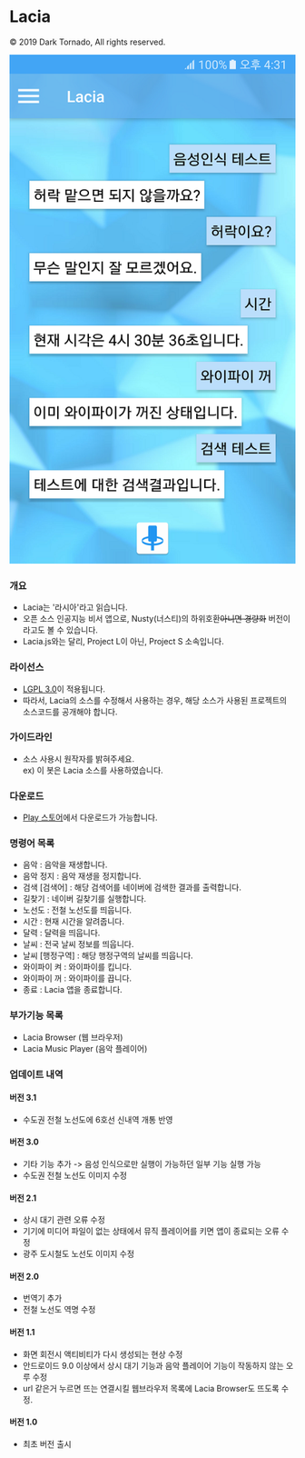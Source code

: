 # Lacia

© 2019 Dark Tornado, All rights reserved.

<img src='https://raw.githubusercontent.com/DarkTornado/Lacia/master/LaciaImage.png'>

### 개요
 - Lacia는 '라시아'라고 읽습니다.
 - 오픈 소스 인공지능 비서 앱으로, Nusty(너스티)의 하위호환~~아니면 경량화~~ 버전이라고도 볼 수 있습니다.
 - Lacia.js와는 달리, Project L이 아닌, Project S 소속입니다.
 
### 라이선스
 - [LGPL 3.0](http://www.gnu.org/licenses/lgpl-3.0.html)이 적용됩니다.
 - 따라서, Lacia의 소스를 수정해서 사용하는 경우, 해당 소스가 사용된 프로젝트의 소스코드를 공개해야 합니다.
 
### 가이드라인
* 소스 사용시 원작자를 밝혀주세요.<br>
 ex) 이 봇은 Lacia 소스를 사용하였습니다.
 
### 다운로드
 - [Play 스토어](https://play.google.com/store/apps/details?id=com.darktornado.lacia)에서 다운로드가 가능합니다.
  
### 명령어 목록
 - 음악 : 음악을 재생합니다.
 - 음악 정지 : 음악 재생을 정지합니다.
 - 검색 [검색어] : 해당 검색어를 네이버에 검색한 결과를 출력합니다.
 - 길찾기 : 네이버 길찾기를 실행합니다.
 - 노선도 : 전철 노선도를 띄웁니다.
 - 시간 : 현재 시간을 알려줍니다.
 - 달력 : 달력을 띄웁니다.
 - 날씨 : 전국 날씨 정보를 띄웁니다.
 - 날씨 [행정구역] : 해당 행정구역의 날씨를 띄웁니다.
 - 와이파이 켜 : 와이파이를 킵니다.
 - 와이파이 꺼 : 와이파이를 끕니다.
 - 종료 : Lacia 앱을 종료합니다.
 
### 부가기능 목록
 - Lacia Browser (웹 브라우저)
 - Lacia Music Player (음악 플레이어)

### 업데이트 내역
 #### 버전 3.1
  - 수도권 전철 노선도에 6호선 신내역 개통 반영
  
 #### 버전 3.0
  - 기타 기능 추가 -> 음성 인식으로만 실행이 가능하던 일부 기능 실행 가능
  - 수도권 전철 노선도 이미지 수정
 
 #### 버전 2.1
  - 상시 대기 관련 오류 수정
  - 기기에 미디어 파일이 없는 상태에서 뮤직 플레이어를 키면 앱이 종료되는 오류 수정
  - 광주 도시철도 노선도 이미지 수정
  
 #### 버전 2.0
  - 번역기 추가
  - 전철 노선도 역명 수정

 #### 버전 1.1
  - 화면 회전시 액티비티가 다시 생성되는 현상 수정
  - 안드로이드 9.0 이상에서 상시 대기 기능과 음악 플레이어 기능이 작동하지 않는 오루 수정
  - url 같은거 누르면 뜨는 연결시킬 웹브라우저 목록에 Lacia Browser도 뜨도록 수정.
  
 #### 버전 1.0
  - 최초 버전 출시
